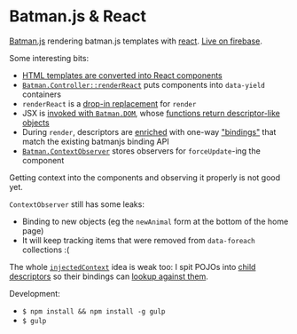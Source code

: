 # Batman.js & React

[Batman.js](http://batmanjs.org) rendering batman.js templates with [react](http://reactjs.com). [Live on firebase](https://batman-react.firebaseapp.com/).


Some interesting bits:

- [HTML templates are converted into React components](https://github.com/rmosolgo/batman-react-trial/blob/master/coffee/react/batman_react.coffee#L14)
- [`Batman.Controller::renderReact`](https://github.com/rmosolgo/batman-react-trial/blob/master/coffee/react/batman_react.coffee#L36) puts components into `data-yield` containers
- `renderReact` is a [drop-in replacement](https://github.com/rmosolgo/batman-react-trial/blob/master/coffee/controllers.coffee#L25) for `render`
- JSX is [invoked with `Batman.DOM`](https://github.com/rmosolgo/batman-react-trial/blob/master/coffee/react/batman_react.coffee#L30), whose [functions return descriptor-like objects](https://github.com/rmosolgo/batman-react-trial/blob/master/coffee/react/batman_react_dom.coffee#L40)
- During `render`, descriptors are [enriched](https://github.com/rmosolgo/batman-react-trial/blob/master/coffee/react/batman_react_mixin.coffee#L42) with one-way ["bindings"](https://github.com/rmosolgo/batman-react-trial/tree/master/coffee/bindings) that match the existing batmanjs binding API
- [`Batman.ContextObserver`](https://github.com/rmosolgo/batman-react-trial/blob/master/coffee/react/batman_react_context_observer.coffee) stores observers for `forceUpdate`-ing the component


Getting context into the components and observing it properly is not good yet.

`ContextObserver` still has some leaks:

- Binding to new objects (eg the `newAnimal` form at the bottom of the home page)
- It will keep tracking items that were removed from `data-foreach` collections :(

The whole [`injectedContext`](https://github.com/rmosolgo/batman-react-trial/blob/master/coffee/bindings/for_each_binding.coffee#L20) idea is weak too: I spit POJOs into [child descriptors](https://github.com/rmosolgo/batman-react-trial/blob/master/coffee/react/batman_react_mixin.coffee#L71) so their bindings can [lookup against them](https://github.com/rmosolgo/batman-react-trial/blob/master/coffee/bindings/abstract_binding.coffee#L66).

Development:

- `$ npm install && npm install -g gulp`
- `$ gulp`
